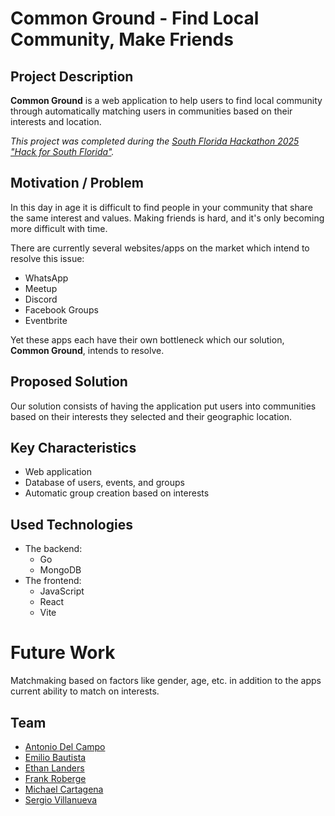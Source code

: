 # Common Ground - Find Local Community, Make Friends

## Project Description

**Common Ground** is a web application to help users to find local community through automatically matching users in communities based on their interests and location.

_This project was completed during the [South Florida Hackathon 2025 "Hack for South Florida"](https://tickets.joinshowup.io/event/hackathon-2025-hack-for-south-florid)._

## Motivation / Problem

In this day in age it is difficult to find people in your community that share the same interest and values. Making friends is hard, and it's only becoming more difficult with time.

There are currently several websites/apps on the market which intend to resolve this issue:
* WhatsApp
* Meetup
* Discord
* Facebook Groups
* Eventbrite

Yet these apps each have their own bottleneck which our solution, **Common Ground**, intends to resolve.

## Proposed Solution

Our solution consists of having the application put users into communities based on their interests they selected and their geographic location.

## Key Characteristics
* Web application
* Database of users, events, and groups
* Automatic group creation based on interests

## Used Technologies
* The backend:
  * Go
  * MongoDB
* The frontend:
  * JavaScript
  * React
  * Vite

# Future Work

Matchmaking based on factors like gender, age, etc. in addition to the apps current ability to match on interests.

## Team
* [Antonio Del Campo](https://www.linkedin.com/in/antonio-del-campo/)
* [Emilio Bautista](https://www.linkedin.com/in/jairobautistam/)
* [Ethan Landers](https://www.linkedin.com/in/ethanlanders/)
* [Frank Roberge](https://www.linkedin.com/in/frank-roberge/)
* [Michael Cartagena](https://www.linkedin.com/in/mcartaofficial/)
* [Sergio Villanueva](https://www.linkedin.com/in/sergio-villanueva-brjs/)


